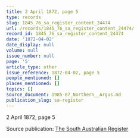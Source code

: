 ```yaml
---
title: 2 April 1872, page 5
type: records
slug: 1845_76_sa_register_content_24474
url: /records/1845_76_sa_register_content_24474/
record_id: 1845_76_sa_register_content_24474
date: '1872-04-02'
date_display: null
volume: null
issue_number: null
page: '5'
article_type: other
issue_reference: 1872-04-02, page 5
people_mentioned: []
places_mentioned: []
topics: []
source_document: 1985-87_Northern__Argus.md
publication_slug: sa-register
---
```


2 April 1872, page 5

Source publication: [The South Australian Register](/publications/sa-register/)
